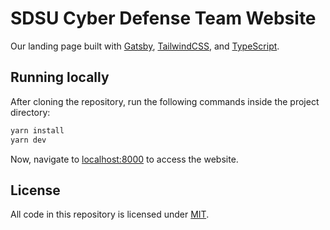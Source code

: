 # SDSU Cyber Defense Team Website

Our landing page built with [Gatsby](https://www.gatsbyjs.com/), [TailwindCSS](https://tailwindcss.com/), and [TypeScript](https://www.typescriptlang.org/).

## Running locally

After cloning the repository, run the following commands inside the project directory:

```bash
yarn install
yarn dev
```

Now, navigate to [localhost:8000](localhost:8000) to access the website.

## License

All code in this repository is licensed under [MIT](https://github.com/sdsucdt/website/blob/master/LICENSE).
